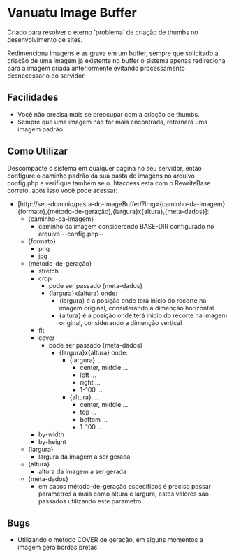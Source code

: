 Vanuatu Image Buffer
====================
Criado para resolver o eterno 'problema' de criação de thumbs no desenvolvimento de sites.

Redimenciona imagens e as grava em um buffer, sempre que solicitado a criação de uma imagem já existente no buffer o sistema apenas redireciona para a imagem criada anteriormente evitando processamento desnecessario do servidor.

Facilidades
-----------

* Você não precisa mais se preocupar com a criação de thumbs.
* Sempre que uma imagem não for mais encontrada, retornará uma imagem padrão.

Como Utilizar
-------------
Descompacte o sistema em qualquer pagina no seu servidor, então configure o caminho padrão da sua pasta de imagens no arquivo config.php e verifique também se o .htaccess esta com o RewriteBase correto, após isso você pode acessar:

* [http://seu-dominio/pasta-do-imageBuffer/?img={caminho-da-imagem}.{formato},{método-de-geração},{largura}x{altura},{meta-dados}]:
    * {caminho-da-imagem}
        * caminho da imagem considerando BASE-DIR configurado no arquivo --config.php--
    * {formato}
        * png
        * jpg
    * {método-de-geração}
        * stretch
        * crop
            * pode ser passado {meta-dados}
            * {largura}x{altura} onde:
                * {largura} é a posição onde terá inicio do recorte na imagem original, considerando a dimenção horizontal
                * {altura} é a posição onde terá inicio do recorte na imagem original, considerando a dimenção vertical
        * fit
        * cover
            * pode ser passado {meta-dados}
                * {largura}x{altura} onde:
                    * {largura} ...
                        * center, middle ...
                        * left ...
                        * right ...
                        * 1-100 ...
                    * {altura} ...
                        * center, middle ...
                        * top ...
                        * bottom ...
                        * 1-100 ...
        * by-width
        * by-height
    * {largura}
        * largura da imagem a ser gerada
    * {altura}
        * altura da imagem a ser gerada
    * {meta-dados}
        * em casos método-de-geração específicos é preciso passar parametros a mais como altura e largura, estes valores são passados utilizando este parametro

Bugs
----
* Utilizando o método COVER de geração, em alguns momentos a imagem gera bordas pretas
